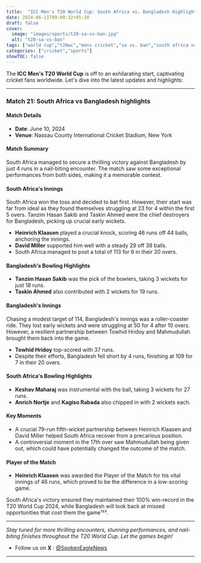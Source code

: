 ```yaml
---
title:  "ICC Men's T20 World Cup: South Africa vs. Bangladesh Highlights"
date: 2024-06-11T09:00:32+05:30
draft: false
cover:
  image: "images/sports/t20-sa-vs-ban.jpg"
  alt: "t20-sa-vs-ban"
tags: ["world cup","t20wc","mens cricket","sa vs. ban","south africa vs bangladesh"]
categories: ["cricket","sports"]
showTOC: false
---
```


The **ICC Men's T20 World Cup** is off to an exhilarating start, captivating cricket fans worldwide. Let's dive into the latest updates and highlights:

---

### Match 21: South Africa vs Bangladesh highlights

#### Match Details
- **Date**: June 10, 2024
- **Venue**: Nassau County International Cricket Stadium, New York

#### Match Summary
South Africa managed to secure a thrilling victory against Bangladesh by just 4 runs in a nail-biting encounter. The match saw some exceptional performances from both sides, making it a memorable contest.

#### South Africa's Innings
South Africa won the toss and decided to bat first. However, their start was far from ideal as they found themselves struggling at 23 for 4 within the first 5 overs. Tanzim Hasan Sakib and Taskin Ahmed were the chief destroyers for Bangladesh, picking up crucial early wickets.

- **Heinrich Klaasen** played a crucial knock, scoring 46 runs off 44 balls, anchoring the innings.
- **David Miller** supported him well with a steady 29 off 38 balls.
- South Africa managed to post a total of 113 for 6 in their 20 overs.

#### Bangladesh's Bowling Highlights
- **Tanzim Hasan Sakib** was the pick of the bowlers, taking 3 wickets for just 18 runs.
- **Taskin Ahmed** also contributed with 2 wickets for 19 runs.

#### Bangladesh's Innings
Chasing a modest target of 114, Bangladesh's innings was a roller-coaster ride. They lost early wickets and were struggling at 50 for 4 after 10 overs. However, a resilient partnership between Towhid Hridoy and Mahmudullah brought them back into the game.

- **Towhid Hridoy** top-scored with 37 runs.
- Despite their efforts, Bangladesh fell short by 4 runs, finishing at 109 for 7 in their 20 overs.

#### South Africa's Bowling Highlights
- **Keshav Maharaj** was instrumental with the ball, taking 3 wickets for 27 runs.
- **Anrich Nortje** and **Kagiso Rabada** also chipped in with 2 wickets each.

#### Key Moments
- A crucial 79-run fifth-wicket partnership between Heinrich Klaasen and David Miller helped South Africa recover from a precarious position.
- A controversial moment in the 17th over saw Mahmudullah being given out, which could have potentially changed the outcome of the match.

#### Player of the Match
- **Heinrich Klaasen** was awarded the Player of the Match for his vital innings of 46 runs, which proved to be the difference in a low-scoring game.

South Africa's victory ensured they maintained their 100% win-record in the T20 World Cup 2024, while Bangladesh will look back at missed opportunities that cost them the game¹²³.

---

_Stay tuned for more thrilling encounters, stunning performances, and nail-biting finishes throughout the T20 World Cup. Let the games begin!_
- Follow us on **X** : [@SpokenEagleNews](https://x.com/SpokenEagleNews?t=YP2NMSxVIYUbD9VoQukz8g&s=08)

---
